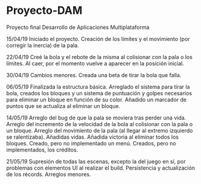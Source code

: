 ﻿# Proyecto-DAM
Proyecto final Desarrollo de Aplicaciones Multiplataforma

15/04/19 Iniciado el proyecto. Creación de los límites y el movimiento (por corregir la inercia) de la pala.

22/04/19 Creé la bola y el rebote de la misma al colisionar con la pala o los límites.
Al caer, por el momento vuelve a aparecer en la posición inicial.

30/04/19 Cambios menores. Creada una beta de tirar la bola que falla.

06/05/19 Finalizada la estructura básica. Arreglado el sistema para tirar la bola, creados los bloques y un sistema de puntuación y golpes necesarios para eliminar un bloque en función de su color. Añadido un marcador de puntos que se actualiza al eliminar un bloque.

14/05/19 Arreglo del bug de que la pala se moviera tras perder una vida. Arreglo del incremento de la velocidad de la bola al colisionar con la pala o un bloque. Arreglo del movimiento de la pala (al llegar al extremo izquierdo se ralentizaba). Añadidas vidas. Añadida victoria al eliminar todos los bloques. Creado, pero no implementado un menú. Creados, pero no implementados, los créditos.

21/05/19 Supresión de todas las escenas, excepto la del juego en sí, por problemas con elementos UI al realizar el build. Persistencia y actualización de los récords. Arreglos menores.
